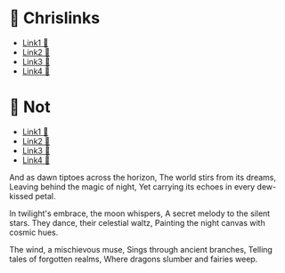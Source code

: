 # 🌄 Chrislinks
- [Link1 🍄](https://google.com)
- [Link2 🍄](https://yahoo.com)
- [Link3 🍄](https://altevista.com)
- [Link4 🍄](https://altevista.com)



# 🥊 Not
- [Link1 🍄](https://google.com)
- [Link2 🍄](https://yahoo.com)
- [Link3 🍄](https://altevista.com)
- [Link4 🍄](https://altevista.com)



And as dawn tiptoes across the horizon,
The world stirs from its dreams,
Leaving behind the magic of night,
Yet carrying its echoes in every dew-kissed petal.

In twilight's embrace, the moon whispers,
A secret melody to the silent stars.
They dance, their celestial waltz,
Painting the night canvas with cosmic hues.

The wind, a mischievous muse,
Sings through ancient branches,
Telling tales of forgotten realms,
Where dragons slumber and fairies weep.

